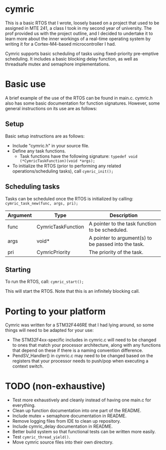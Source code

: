 # cymric

This is a basic RTOS that I wrote, loosely based on a project that used to be assigned in MTE 241, a class I took in my second year of university.  The prof provided us with the project outline, and I decided to undertake it to learn more about the inner workings of a real-time operating system by writing it for a Cortex-M4-based microcontroller I had.

Cymric supports basic scheduling of tasks using fixed-priority pre-emptive scheduling.  It includes a basic blocking delay function, as well as threadsafe mutex and semaphore implementations.

# Basic use
 
A brief example of the use of the RTOS can be found in main.c.  cymric.h also has some basic documentation for function signatures.  However, some general instructions on its use are as follows:

## Setup
Basic setup instructions are as follows:
- Include "cymric.h" in your source file.
- Define any task functions.
  - Task functions have the following signature: `typedef void (*CymricTaskFunction)(void *args);` 
- To initialize the RTOS (prior to performing any related operations/scheduling tasks), call `cymric_init();`

## Scheduling tasks
Tasks can be scheduled once the RTOS is initialized by calling: 
`cymric_task_new(func, args, pri);`

Argument | Type | Description
--- | --- | --- 
func | CymricTaskFunction | A pointer to the task function to be scheduled.
args | void* | A pointer to argument(s) to be passed into the task.
pri | CymricPriority | The priority of the task.

## Starting
To run the RTOS, call:
`cymric_start();`

This will start the RTOS. Note that this is an infinitely blocking call.

# Porting to your platform

Cymric was written for a STM32F446RE that I had lying around, so some things will need to be adapted for your use:

- The STM32F4xx-specific includes in cymric.c will need to be changed to ones that match your processor architecture, along with any functions that depend on these if there is a naming convention difference.
- PendSV_Handler() in cymric.c may need to be changed based on the registers that your processor needs to push/pop when executing a context switch.

# TODO (non-exhaustive)
- Test more exhaustively and cleanly instead of having one main.c for everything.
- Clean up function documentation into one part of the README.
- Include mutex + semaphore documentation in README.
- Remove logging files from IDE to clean up repository.
- Include cymric_delay documentation in README.
- Better build system so that functional tests can be written more easily.
- Test `cymric_thread_yield()`.
- Move cymric source files into their own directory.
